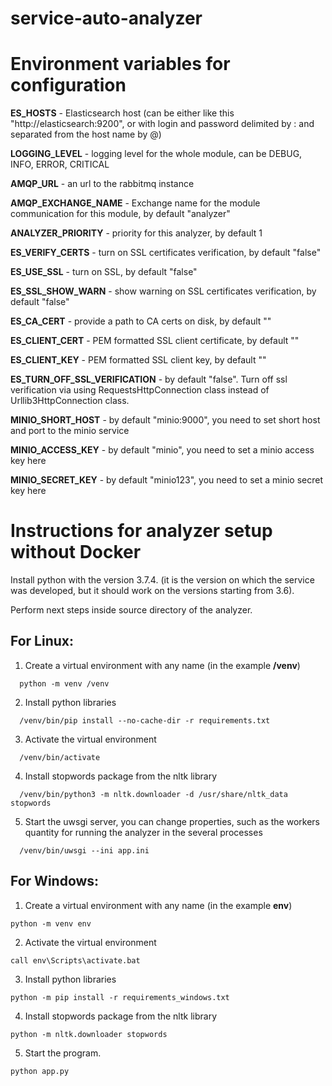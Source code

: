 # service-auto-analyzer

# Environment variables for configuration

**ES_HOSTS** - Elasticsearch host (can be either like this "http://elasticsearch:9200", or with login and password delimited by : and separated from the host name by @)

**LOGGING_LEVEL** - logging level for the whole module, can be DEBUG, INFO, ERROR, CRITICAL

**AMQP_URL** - an url to the rabbitmq instance

**AMQP_EXCHANGE_NAME** - Exchange name for the module communication for this module, by default "analyzer"

**ANALYZER_PRIORITY** - priority for this analyzer, by default 1

**ES_VERIFY_CERTS** - turn on SSL certificates verification, by default "false"

**ES_USE_SSL** - turn on SSL, by default "false"

**ES_SSL_SHOW_WARN** - show warning on SSL certificates verification, by default "false"

**ES_CA_CERT** - provide a path to CA certs on disk, by default ""

**ES_CLIENT_CERT** - PEM formatted SSL client certificate, by default ""

**ES_CLIENT_KEY** - PEM formatted SSL client key, by default ""

**ES_TURN_OFF_SSL_VERIFICATION** - by default "false". Turn off ssl verification via using RequestsHttpConnection class instead of Urllib3HttpConnection class.

**MINIO_SHORT_HOST** - by default "minio:9000", you need to set short host and port to the minio service

**MINIO_ACCESS_KEY** - by default "minio", you need to set a minio access key here

**MINIO_SECRET_KEY** - by default "minio123", you need to set a minio secret key here

# Instructions for analyzer setup without Docker

Install python with the version 3.7.4. (it is the version on which the service was developed, but it should work on the versions starting from 3.6).

Perform next steps inside source directory of the analyzer.

## For Linux:
1. Create a virtual environment with any name (in the example **/venv**)
```Shell
  python -m venv /venv
```
2. Install python libraries
```
  /venv/bin/pip install --no-cache-dir -r requirements.txt
```
3. Activate the virtual environment
```
  /venv/bin/activate
```
4. Install stopwords package from the nltk library
```
  /venv/bin/python3 -m nltk.downloader -d /usr/share/nltk_data stopwords
```
5. Start the uwsgi server, you can change properties, such as the workers quantity for running the analyzer in the several processes
```
  /venv/bin/uwsgi --ini app.ini
  ```
 
## For Windows:
1. Create a virtual environment with any name (in the example **env**)
```
python -m venv env
```
2. Activate the virtual environment
```
call env\Scripts\activate.bat
```
3. Install python libraries
```
python -m pip install -r requirements_windows.txt
```
4. Install stopwords package from the nltk library
```
python -m nltk.downloader stopwords
```
5. Start the program.
```
python app.py
```

